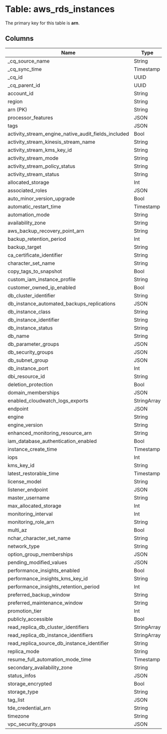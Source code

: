 # Table: aws_rds_instances



The primary key for this table is **arn**.


## Columns
| Name          | Type          |
| ------------- | ------------- |
|_cq_source_name|String|
|_cq_sync_time|Timestamp|
|_cq_id|UUID|
|_cq_parent_id|UUID|
|account_id|String|
|region|String|
|arn (PK)|String|
|processor_features|JSON|
|tags|JSON|
|activity_stream_engine_native_audit_fields_included|Bool|
|activity_stream_kinesis_stream_name|String|
|activity_stream_kms_key_id|String|
|activity_stream_mode|String|
|activity_stream_policy_status|String|
|activity_stream_status|String|
|allocated_storage|Int|
|associated_roles|JSON|
|auto_minor_version_upgrade|Bool|
|automatic_restart_time|Timestamp|
|automation_mode|String|
|availability_zone|String|
|aws_backup_recovery_point_arn|String|
|backup_retention_period|Int|
|backup_target|String|
|ca_certificate_identifier|String|
|character_set_name|String|
|copy_tags_to_snapshot|Bool|
|custom_iam_instance_profile|String|
|customer_owned_ip_enabled|Bool|
|db_cluster_identifier|String|
|db_instance_automated_backups_replications|JSON|
|db_instance_class|String|
|db_instance_identifier|String|
|db_instance_status|String|
|db_name|String|
|db_parameter_groups|JSON|
|db_security_groups|JSON|
|db_subnet_group|JSON|
|db_instance_port|Int|
|dbi_resource_id|String|
|deletion_protection|Bool|
|domain_memberships|JSON|
|enabled_cloudwatch_logs_exports|StringArray|
|endpoint|JSON|
|engine|String|
|engine_version|String|
|enhanced_monitoring_resource_arn|String|
|iam_database_authentication_enabled|Bool|
|instance_create_time|Timestamp|
|iops|Int|
|kms_key_id|String|
|latest_restorable_time|Timestamp|
|license_model|String|
|listener_endpoint|JSON|
|master_username|String|
|max_allocated_storage|Int|
|monitoring_interval|Int|
|monitoring_role_arn|String|
|multi_az|Bool|
|nchar_character_set_name|String|
|network_type|String|
|option_group_memberships|JSON|
|pending_modified_values|JSON|
|performance_insights_enabled|Bool|
|performance_insights_kms_key_id|String|
|performance_insights_retention_period|Int|
|preferred_backup_window|String|
|preferred_maintenance_window|String|
|promotion_tier|Int|
|publicly_accessible|Bool|
|read_replica_db_cluster_identifiers|StringArray|
|read_replica_db_instance_identifiers|StringArray|
|read_replica_source_db_instance_identifier|String|
|replica_mode|String|
|resume_full_automation_mode_time|Timestamp|
|secondary_availability_zone|String|
|status_infos|JSON|
|storage_encrypted|Bool|
|storage_type|String|
|tag_list|JSON|
|tde_credential_arn|String|
|timezone|String|
|vpc_security_groups|JSON|
